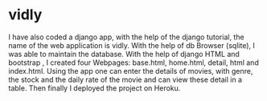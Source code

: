 # vidly
I have also coded a django app, with the help of the django tutorial, the name of the web application is vidly.
With the help of db Browser (sqlite), I was able to maintain the database.
With the help of django HTML and bootstrap , I created four Webpages: base.html, home.html, detail, html and index.html.
Using the app one can enter the details of movies, with genre, the stock and the daily rate of the movie and can view these detail in a table.
Then finally I deployed the project on Heroku. 

